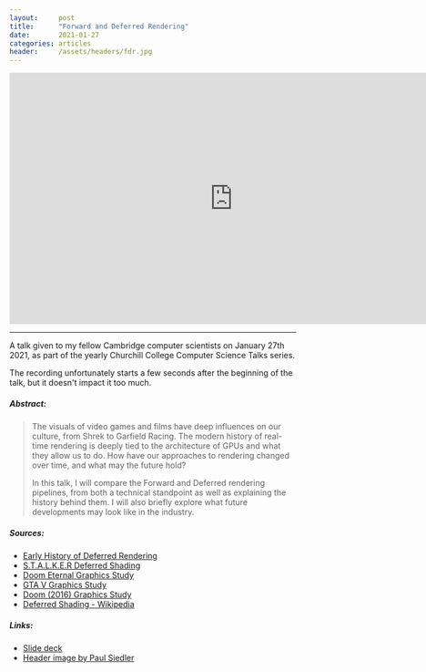 ```yaml
---
layout:     post
title:      "Forward and Deferred Rendering"
date:       2021-01-27
categories: articles
header:     /assets/headers/fdr.jpg
---
```


<div class="videoWrapper" style="text-align: center;">
  <iframe width="784" height="441" src="https://www.youtube.com/embed/n5OiqJP2f7w" title="YouTube video player" frameborder="0" allow="accelerometer; autoplay; clipboard-write; encrypted-media; gyroscope; picture-in-picture" allowfullscreen></iframe>
</div>

---

A talk given to my fellow Cambridge computer scientists on January 27th 2021, as part of the yearly Churchill College Computer Science Talks series.

The recording unfortunately starts a few seconds after the beginning of the talk, but it doesn't impact it too much.

##### Abstract:

> The visuals of video games and films have deep influences on our culture, from Shrek to Garfield Racing. The modern history of real-time rendering is deeply tied to the architecture of GPUs and what they allow us to do. How have our approaches to rendering changed over time, and what may the future hold?
>
> In this talk, I will compare the Forward and Deferred rendering pipelines, from both a technical standpoint as well as explaining the history behind them. I will also briefly explore what future developments may look like in the industry.

##### Sources:

- [Early History of Deferred Rendering](https://sites.google.com/site/richgel99/home)
- [S.T.A.L.K.E.R Deferred Shading](https://developer.nvidia.com/gpugems/gpugems2/part-ii-shading-lighting-and-shadows/chapter-9-deferred-shading-stalker)
- [Doom Eternal Graphics Study](https://simoncoenen.com/blog/programming/graphics/DoomEternalStudy.html)
- [GTA V Graphics Study](http://www.adriancourreges.com/blog/2015/11/02/gta-v-graphics-study/")
- [Doom (2016) Graphics Study](http://www.adriancourreges.com/blog/2016/09/09/doom-2016-graphics-study/)
- [Deferred Shading - Wikipedia](https://en.wikipedia.org/wiki/Deferred_shading)

##### Links:

- [Slide deck](https://mainbucketbenandrew.s3.eu-west-2.amazonaws.com/fdr/forward-and-deferred-rendering.pdf)
- [Header image by Paul Siedler](https://www.artstation.com/artwork/BR3rl)
